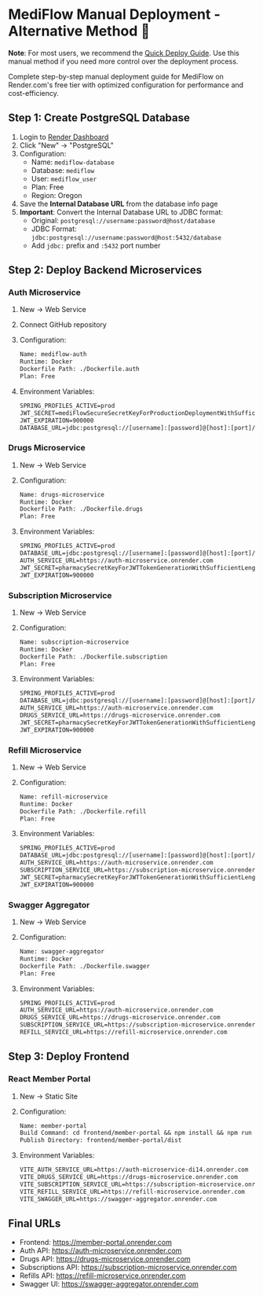 # MediFlow Manual Deployment - Alternative Method 🏥

**Note**: For most users, we recommend the [Quick Deploy Guide](QUICK_DEPLOY.md). Use this manual method if you need more control over the deployment process.

Complete step-by-step manual deployment guide for MediFlow on Render.com's free tier with optimized configuration for performance and cost-efficiency.

## Step 1: Create PostgreSQL Database

1. Login to [Render Dashboard](https://dashboard.render.com)
2. Click "New" → "PostgreSQL"
3. Configuration:
   - Name: `mediflow-database`
   - Database: `mediflow`
   - User: `mediflow_user`
   - Plan: Free
   - Region: Oregon
4. Save the **Internal Database URL** from the database info page
5. **Important**: Convert the Internal Database URL to JDBC format:
   - Original: `postgresql://username:password@host/database`
   - JDBC Format: `jdbc:postgresql://username:password@host:5432/database`
   - Add `jdbc:` prefix and `:5432` port number

## Step 2: Deploy Backend Microservices

### Auth Microservice

1. New → Web Service
2. Connect GitHub repository
3. Configuration:

   ``` txt
   Name: mediflow-auth
   Runtime: Docker
   Dockerfile Path: ./Dockerfile.auth
   Plan: Free
   ```

4. Environment Variables:

   ``` txt
   SPRING_PROFILES_ACTIVE=prod
   JWT_SECRET=mediFlowSecureSecretKeyForProductionDeploymentWithSufficientLengthForHS512Algorithm2024
   JWT_EXPIRATION=900000
   DATABASE_URL=jdbc:postgresql://[username]:[password]@[host]:[port]/[database]
   ```

### Drugs Microservice

1. New → Web Service
2. Configuration:

   ``` txt
   Name: drugs-microservice
   Runtime: Docker
   Dockerfile Path: ./Dockerfile.drugs
   Plan: Free
   ```

3. Environment Variables:

   ``` txt
   SPRING_PROFILES_ACTIVE=prod
   DATABASE_URL=jdbc:postgresql://[username]:[password]@[host]:[port]/[database]
   AUTH_SERVICE_URL=https://auth-microservice.onrender.com
   JWT_SECRET=pharmacySecretKeyForJWTTokenGenerationWithSufficientLengthForHS512Algorithm2024OnRender
   JWT_EXPIRATION=900000
   ```

### Subscription Microservice

1. New → Web Service
2. Configuration:

   ``` txt
   Name: subscription-microservice
   Runtime: Docker
   Dockerfile Path: ./Dockerfile.subscription
   Plan: Free
   ```

3. Environment Variables:

   ``` txt
   SPRING_PROFILES_ACTIVE=prod
   DATABASE_URL=jdbc:postgresql://[username]:[password]@[host]:[port]/[database]
   AUTH_SERVICE_URL=https://auth-microservice.onrender.com
   DRUGS_SERVICE_URL=https://drugs-microservice.onrender.com
   JWT_SECRET=pharmacySecretKeyForJWTTokenGenerationWithSufficientLengthForHS512Algorithm2024OnRender
   JWT_EXPIRATION=900000
   ```

### Refill Microservice

1. New → Web Service
2. Configuration:

   ``` txt
   Name: refill-microservice
   Runtime: Docker
   Dockerfile Path: ./Dockerfile.refill
   Plan: Free
   ```

3. Environment Variables:

   ``` txt
   SPRING_PROFILES_ACTIVE=prod
   DATABASE_URL=jdbc:postgresql://[username]:[password]@[host]:[port]/[database]
   AUTH_SERVICE_URL=https://auth-microservice.onrender.com
   SUBSCRIPTION_SERVICE_URL=https://subscription-microservice.onrender.com
   JWT_SECRET=pharmacySecretKeyForJWTTokenGenerationWithSufficientLengthForHS512Algorithm2024OnRender
   JWT_EXPIRATION=900000
   ```

### Swagger Aggregator

1. New → Web Service
2. Configuration:

   ``` txt
   Name: swagger-aggregator
   Runtime: Docker
   Dockerfile Path: ./Dockerfile.swagger
   Plan: Free
   ```

3. Environment Variables:

   ``` txt
   SPRING_PROFILES_ACTIVE=prod
   AUTH_SERVICE_URL=https://auth-microservice.onrender.com
   DRUGS_SERVICE_URL=https://drugs-microservice.onrender.com
   SUBSCRIPTION_SERVICE_URL=https://subscription-microservice.onrender.com
   REFILL_SERVICE_URL=https://refill-microservice.onrender.com
   ```

## Step 3: Deploy Frontend

### React Member Portal

1. New → Static Site
2. Configuration:

   ``` txt
   Name: member-portal
   Build Command: cd frontend/member-portal && npm install && npm run build
   Publish Directory: frontend/member-portal/dist
   ```

3. Environment Variables:

   ``` txt
   VITE_AUTH_SERVICE_URL=https://auth-microservice-di14.onrender.com
   VITE_DRUGS_SERVICE_URL=https://drugs-microservice.onrender.com
   VITE_SUBSCRIPTION_SERVICE_URL=https://subscription-microservice.onrender.com
   VITE_REFILL_SERVICE_URL=https://refill-microservice.onrender.com
   VITE_SWAGGER_URL=https://swagger-aggregator.onrender.com
   ```

## Final URLs

- Frontend: <https://member-portal.onrender.com>
- Auth API: <https://auth-microservice.onrender.com>
- Drugs API: <https://drugs-microservice.onrender.com>
- Subscriptions API: <https://subscription-microservice.onrender.com>
- Refills API: <https://refill-microservice.onrender.com>
- Swagger UI: <https://swagger-aggregator.onrender.com>
